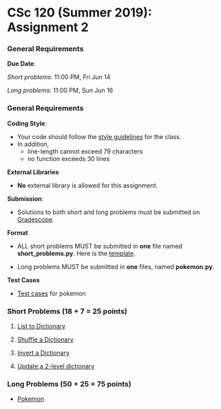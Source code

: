 # CSc 120 (Summer 2019): Assignment 2

### General Requirements

**Due Date**:

*Short problems*: 11:00 PM, Fri Jun 14

*Long problems*: 11:00 PM, Sun Jun 16

### General Requirements
**Coding Style**:

* Your code should follow the [style guidelines](../coding-style.md) for the class.
* In addition,
	* line-length cannot exceed 79 characters
	* no function exceeds 30 lines

**External Libraries**

* **No** external library is allowed for this assignment.

**Submission**:

* Solutions to both short and long problems must be submitted on [Gradescope](https://www.gradescope.com).

**Format**

* ALL short problems MUST be submitted in **one** file named **short_problems.py**. Here is the [template](templates/short_problems.py).

* Long problems MUST be submitted in **one** files, named **pokemon.py**.

**Test Cases**

* [Test cases](long-problems/pokemon_testcases.zip) for pokemon

### Short Problems (18 + 7 = 25 points)

1. [List to Dictionary](short-problems/list2dict.md)

2. [Shuffle a Dictionary](short-problems/shuffle_dict.md)

3. [Invert a Dictionary](short-problems/invert_dict.md)

4. [Update a 2-level dictionary](short-problems/update_dict2.md)

### Long Problems (50 + 25 = 75 points)
* [Pokemon](long-problems/pokemon.md)
